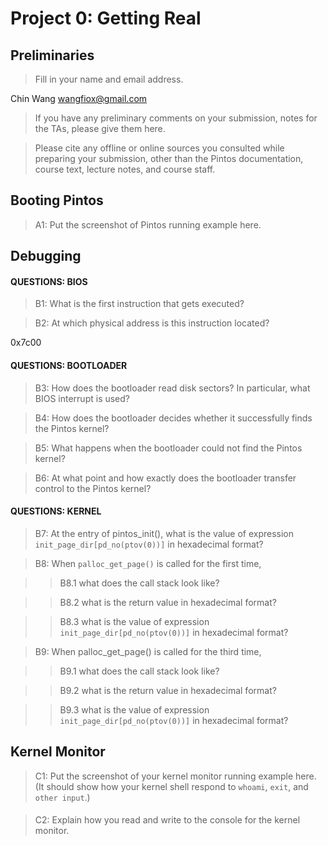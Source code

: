 # Project 0: Getting Real

## Preliminaries

> Fill in your name and email address.

Chin Wang <wangfiox@gmail.com>

> If you have any preliminary comments on your submission, notes for the TAs, please give them here.

> Please cite any offline or online sources you consulted while preparing your submission, other than the Pintos documentation, course text, lecture notes, and course staff.

## Booting Pintos

> A1: Put the screenshot of Pintos running example here.

## Debugging

#### QUESTIONS: BIOS

> B1: What is the first instruction that gets executed?

> B2: At which physical address is this instruction located?

0x7c00

#### QUESTIONS: BOOTLOADER

> B3: How does the bootloader read disk sectors? In particular, what BIOS interrupt is used?

> B4: How does the bootloader decides whether it successfully finds the Pintos kernel?

> B5: What happens when the bootloader could not find the Pintos kernel?

> B6: At what point and how exactly does the bootloader transfer control to the Pintos kernel?

#### QUESTIONS: KERNEL

> B7: At the entry of pintos_init(), what is the value of expression `init_page_dir[pd_no(ptov(0))]` in hexadecimal format?

> B8: When `palloc_get_page()` is called for the first time,

> > B8.1 what does the call stack look like?

> > B8.2 what is the return value in hexadecimal format?

> > B8.3 what is the value of expression `init_page_dir[pd_no(ptov(0))]` in hexadecimal format?

> B9: When palloc_get_page() is called for the third time,

> > B9.1 what does the call stack look like?

> > B9.2 what is the return value in hexadecimal format?

> > B9.3 what is the value of expression `init_page_dir[pd_no(ptov(0))]` in hexadecimal format?

## Kernel Monitor

> C1: Put the screenshot of your kernel monitor running example here. (It should show how your kernel shell respond to `whoami`, `exit`, and `other input`.)

####

> C2: Explain how you read and write to the console for the kernel monitor.
